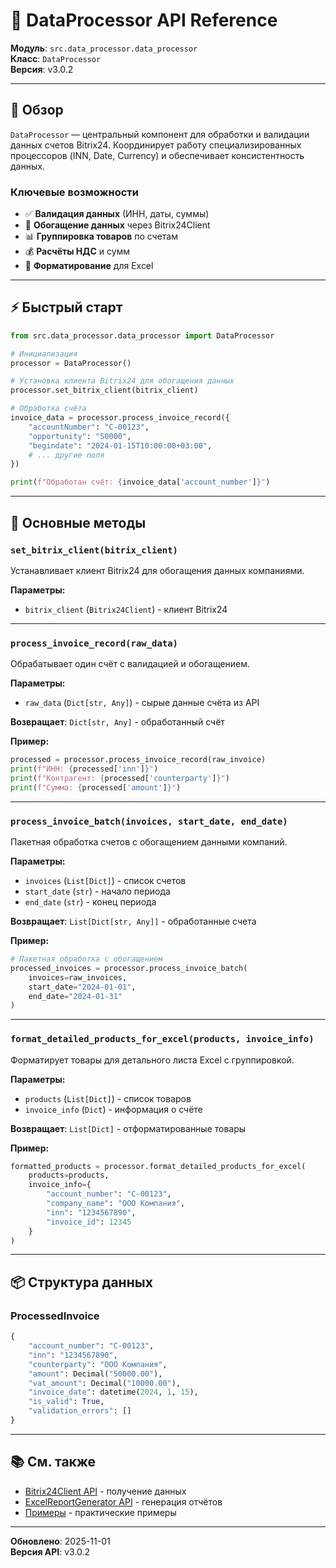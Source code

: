# 🔄 DataProcessor API Reference

**Модуль**: `src.data_processor.data_processor`  
**Класс**: `DataProcessor`  
**Версия**: v3.0.2

---

## 📖 Обзор

`DataProcessor` — центральный компонент для обработки и валидации данных счетов Bitrix24. Координирует работу специализированных процессоров (INN, Date, Currency) и обеспечивает консистентность данных.

### Ключевые возможности

- ✅ **Валидация данных** (ИНН, даты, суммы)
- 🔄 **Обогащение данных** через Bitrix24Client
- 📊 **Группировка товаров** по счетам
- 💰 **Расчёты НДС** и сумм
- 📝 **Форматирование** для Excel

---

## ⚡ Быстрый старт

```python
from src.data_processor.data_processor import DataProcessor

# Инициализация
processor = DataProcessor()

# Установка клиента Bitrix24 для обогащения данных
processor.set_bitrix_client(bitrix_client)

# Обработка счёта
invoice_data = processor.process_invoice_record({
    "accountNumber": "С-00123",
    "opportunity": "50000",
    "begindate": "2024-01-15T10:00:00+03:00",
    # ... другие поля
})

print(f"Обработан счёт: {invoice_data['account_number']}")
```

---

## 🎯 Основные методы

### `set_bitrix_client(bitrix_client)`

Устанавливает клиент Bitrix24 для обогащения данных компаниями.

**Параметры:**
- `bitrix_client` (`Bitrix24Client`) - клиент Bitrix24

---

### `process_invoice_record(raw_data)`

Обрабатывает один счёт с валидацией и обогащением.

**Параметры:**
- `raw_data` (`Dict[str, Any]`) - сырые данные счёта из API

**Возвращает**: `Dict[str, Any]` - обработанный счёт

**Пример:**

```python
processed = processor.process_invoice_record(raw_invoice)
print(f"ИНН: {processed['inn']}")
print(f"Контрагент: {processed['counterparty']}")
print(f"Сумма: {processed['amount']}")
```

---

### `process_invoice_batch(invoices, start_date, end_date)`

Пакетная обработка счетов с обогащением данными компаний.

**Параметры:**
- `invoices` (`List[Dict]`) - список счетов
- `start_date` (`str`) - начало периода
- `end_date` (`str`) - конец периода

**Возвращает**: `List[Dict[str, Any]]` - обработанные счета

**Пример:**

```python
# Пакетная обработка с обогащением
processed_invoices = processor.process_invoice_batch(
    invoices=raw_invoices,
    start_date="2024-01-01",
    end_date="2024-01-31"
)
```

---

### `format_detailed_products_for_excel(products, invoice_info)`

Форматирует товары для детального листа Excel с группировкой.

**Параметры:**
- `products` (`List[Dict]`) - список товаров
- `invoice_info` (`Dict`) - информация о счёте

**Возвращает**: `List[Dict]` - отформатированные товары

**Пример:**

```python
formatted_products = processor.format_detailed_products_for_excel(
    products=products,
    invoice_info={
        "account_number": "С-00123",
        "company_name": "ООО Компания",
        "inn": "1234567890",
        "invoice_id": 12345
    }
)
```

---

## 📦 Структура данных

### ProcessedInvoice

```python
{
    "account_number": "С-00123",
    "inn": "1234567890",
    "counterparty": "ООО Компания",
    "amount": Decimal("50000.00"),
    "vat_amount": Decimal("10000.00"),
    "invoice_date": datetime(2024, 1, 15),
    "is_valid": True,
    "validation_errors": []
}
```

---

## 📚 См. также

- [Bitrix24Client API](bitrix24-client.md) - получение данных
- [ExcelReportGenerator API](excel-generator.md) - генерация отчётов
- [Примеры](../../examples/) - практические примеры

---

**Обновлено**: 2025-11-01  
**Версия API**: v3.0.2
